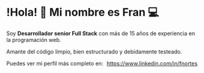 # !Hola! 👋 Mi nombre es **Fran** 💻

Soy **Desarrollador senior Full Stack** con más de 15 años de experiencia en la programación web.

Amante del código limpio, bien estructurado y debidamente testeado.

Puedes ver mi perfil más completo en:
[<img width="28" src="https://user-images.githubusercontent.com/10447789/109843751-b40bdd80-7c4b-11eb-8f8e-3b0831c7d791.png" alt="LI-In-Bug" style="zoom:5%;" />](https://www.linkedin.com/in/fnortes/) https://www.linkedin.com/in/fnortes

